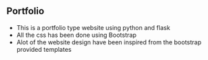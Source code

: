## Portfolio

- This is a portfolio type website using python and flask
- All the css has been done using Bootstrap
- Alot of the website design have been inspired from the bootstrap provided templates